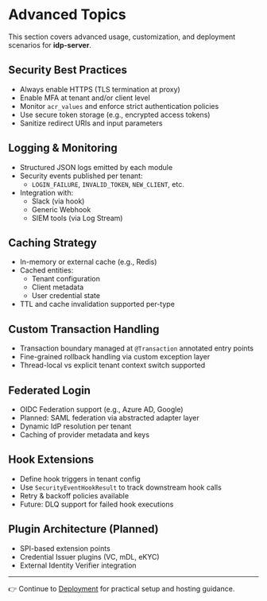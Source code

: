 # Advanced Topics

This section covers advanced usage, customization, and deployment scenarios for **idp-server**.

## Security Best Practices

- Always enable HTTPS (TLS termination at proxy)
- Enable MFA at tenant and/or client level
- Monitor `acr_values` and enforce strict authentication policies
- Use secure token storage (e.g., encrypted access tokens)
- Sanitize redirect URIs and input parameters

## Logging & Monitoring

- Structured JSON logs emitted by each module
- Security events published per tenant:
    - `LOGIN_FAILURE`, `INVALID_TOKEN`, `NEW_CLIENT`, etc.
- Integration with:
    - Slack (via hook)
    - Generic Webhook
    - SIEM tools (via Log Stream)

## Caching Strategy

- In-memory or external cache (e.g., Redis)
- Cached entities:
    - Tenant configuration
    - Client metadata
    - User credential state
- TTL and cache invalidation supported per-type

## Custom Transaction Handling

- Transaction boundary managed at `@Transaction` annotated entry points
- Fine-grained rollback handling via custom exception layer
- Thread-local vs explicit tenant context switch supported

## Federated Login

- OIDC Federation support (e.g., Azure AD, Google)
- Planned: SAML federation via abstracted adapter layer
- Dynamic IdP resolution per tenant
- Caching of provider metadata and keys

## Hook Extensions

- Define hook triggers in tenant config
- Use `SecurityEventHookResult` to track downstream hook calls
- Retry & backoff policies available
- Future: DLQ support for failed hook executions

## Plugin Architecture (Planned)

- SPI-based extension points
- Credential Issuer plugins (VC, mDL, eKYC)
- External Identity Verifier integration

---

👉 Continue to [Deployment](../deployment/index.md) for practical setup and hosting guidance.
